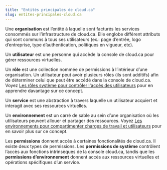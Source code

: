 ```yaml
---
title: "Entités principales de cloud.ca"
slug: entites-principales-cloud.ca
---
```



Une **organisation** est l’entité à laquelle sont facturés les services consommés sur l’infrastructure de cloud.ca. Elle englobe différent attributs qui sont communs à tous ses utilisateurs (ex.: page d’entrée, logo d’entreprise, type d’authentication, politiques en vigueur, etc).

Un **utilisateur** est une personne qui accède la console de cloud.ca pour gérer ressources virtuelles.

Un **rôle** est une collection nommée de permissions à l’intérieur d’une organisation. Un utilisateur peut avoir plusieurs rôles (ils sont additifs) afin de déterminer celui que peut être accédé  dans la console de cloud.ca. Voyez [Les rôles système pour contrôler l'accès des utilisateurs](system-roles.md) pour en apprendre davantage sur ce concept.

Un **service** est une abstraction à travers laquelle un utilisateur acquiert et interagit avec ses ressources virtuelles.

Un **environnement** est un carré de sable au sein d’une organisation où les utilisateurs peuvent allouer et partager des ressources. Voyez [Les environnements pour compartimenter charges de travail et utilisateurs](environments-to-organize-workloads-and-users.md) pour en savoir plus sur ce concept.

Les **permissions** donnent accès à certaines fonctionalités de cloud.ca. Il existe deux types de permissions. Les **permissions de système** contrôlent l’accès aux fonctions intrinsèques de la console cloud.ca, tandis que les **permissions d’environnement** donnent accès aux ressources virtuelles et opérations spécifiques d’un service.
